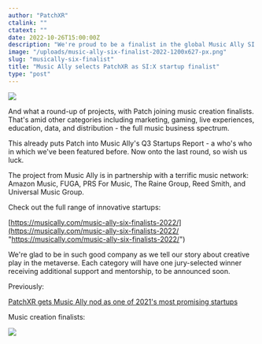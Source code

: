 ```yaml
---
author: "PatchXR"
ctalink: ""
ctatext: ""
date: 2022-10-26T15:00:00Z
description: "We're proud to be a finalist in the global Music Ally SI:X program - shortlisted out of a competitive field of music startups announced today, 26 October. "
image: "/uploads/music-ally-six-finalist-2022-1200x627-px.png"
slug: "musically-six-finalist"
title: "Music Ally selects PatchXR as SI:X startup finalist"
type: "post"
---
```

![](/uploads/musically-finalist.png)

And what a round-up of projects, with Patch joining music creation finalists. That's amid other categories including marketing, gaming, live experiences, education, data, and distribution - the full music business spectrum.

This already puts Patch into Music Ally's Q3 Startups Report - a who's who in which we've been featured before. Now onto the last round, so wish us luck.

The project from Music Ally is in partnership with a terrific music network: Amazon Music, FUGA, PRS For Music, The Raine Group, Reed Smith, and Universal Music Group.

Check out the full range of innovative startups:

[https://musically.com/music-ally-six-finalists-2022/](https://musically.com/music-ally-six-finalists-2022/ "https://musically.com/music-ally-six-finalists-2022/")

We're glad to be in such good company as we tell our story about creative play in the metaverse. Each category will have one jury-selected winner receiving additional support and mentorship, to be announced soon. 

Previously:

[PatchXR gets Music Ally nod as one of 2021's most promising startups]()

Music creation finalists:

![](/uploads/finalists.jpg)

